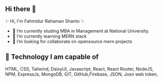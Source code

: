 ## Hi there 👋


 ✨ Hi, I'm Fahmidur Rahaman Shanto ✨

- 🔭 I’m currently studing MBA in Management at National University. 
- 🌱 I’m currently learning MERN stack
- 👯 I’m looking for collaborate on opensource mern projects
 ## 💬 Technology I am capable of
  HTML, CSS, Tailwind, DaisyUI, Javascript, React, React Router, NodeJS, NPM, ExpressJs, MongoDB, GIT, GitHub,Firebase, JSON, Josn web token,  

